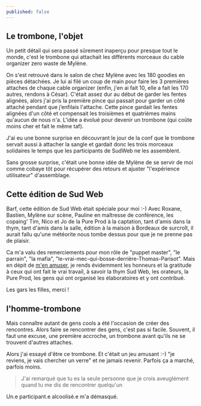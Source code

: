 ```yaml
---
published: false
---
```


## Le trombone, l'objet

Un petit détail qui sera passé sûrement inaperçu pour presque tout le monde,
c'est le trombone qui attachait les différents morceaux du cable organizer zero waste de Mylène.

On s'est retrouvé dans le salon de chez Mylène avec les 180 goodies en pièces détachées. Je lui ai filé un coup de main pour faire les 3 premières attaches de chaque cable organizer (enfin, j'en ai fait 10, elle a fait les 170 autres, rendons à César).
C'était assez dur au début de garder les fentes alignées, alors j'ai pris la première pince qui passait pour garder un côté attaché pendant que j’enfilais l'attache. Cette pince gardait les fentes alignées d'un côté et compensait les troisièmes et quatrièmes mains qu'aucun de nous n'a.
L'idée a évolué pour devenir un trombone (qui coûte moins cher et fait le même taf).

J'ai eu une bonne surprise en découvrant le jour de la conf que le trombone servait aussi à attacher la sangle et gardait donc les trois morceaux solidaires le temps que les participants de SudWeb ne les assemblent.

Sans grosse surprise, c'était une bonne idée de Mylène de se servir de moi comme cobaye tôt pour récupérer des retours et ajuster "l'expérience utilisateur" d'assemblage.


## Cette édition de Sud Web

Barf, cette édition de Sud Web était spéciale pour moi :-)
Avec Roxane, Bastien, Mylène sur scène, Pauline en maîtresse de conférence, les copaing' Tim, Nico et Jo de la Pure Prod à la captation, tant d'amis dans la thym, tant d'amis dans la salle, édition à la maison à Bordeaux de surcroît, il aurait fallu qu'une météorite nous tombe dessus pour que je ne prenne pas de plaisir.

Ca m'a valu des remerciements pour mon rôle de "puppet master", "le parrain", "la mafia", "le-vrai-mec-qui-bosse-derrière-Thomas-Parisot". Mais en dépit de [m'en amuser](https://twitter.com/DavidBruant/status/737216727721840641), je rends évidemment les honneurs et la gratitude à ceux qui ont fait le vrai travail, à savoir la thym Sud Web, les orateurs, la Pure Prod, les gens qui ont organisé les élaboratoires et y ont contribué.

Les gars les filles, merci !


## l'homme-trombone

Mais connaître autant de gens cools a été l'occasion de créer des rencontres.
Alors faire se rencontrer des gens, c'est pas si facile. Souvent, il faut une excuse, une première accroche, un trombone avant qu'ils ne se trouvent d'autres attaches.

Alors j'ai essayé d'être ce trombone. Et c'était un jeu amusant :-) "je reviens, je vais chercher un verre" et ne jamais revenir.
Parfois ça a marché, parfois moins.

> J'ai remarqué que tu es la seule personne que je crois aveuglément quand tu me dis de rencontrer quelqu'un

Un.e participant.e alcoolisé.e m'a démasqué.








